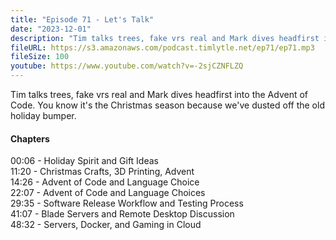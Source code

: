 ```yaml
---
title: "Episode 71 - Let's Talk"
date: "2023-12-01"
description: "Tim talks trees, fake vrs real and Mark dives headfirst into the Advent of Code. You know it's the Christmas season because we've dusted off the old holiday bumper."
fileURL: https://s3.amazonaws.com/podcast.timlytle.net/ep71/ep71.mp3
fileSize: 100
youtube: https://www.youtube.com/watch?v=-2sjCZNFLZQ
---
```


Tim talks trees, fake vrs real and Mark dives headfirst into the Advent of Code. You know it's the Christmas season because we've dusted off the old holiday bumper.

#### Chapters

00:06 - Holiday Spirit and Gift Ideas   
11:20 - Christmas Crafts, 3D Printing, Advent   
14:26 - Advent of Code and Language Choice   
22:07 - Advent of Code and Language Choices   
29:35 - Software Release Workflow and Testing Process   
41:07 - Blade Servers and Remote Desktop Discussion   
48:32 - Servers, Docker, and Gaming in Cloud   
